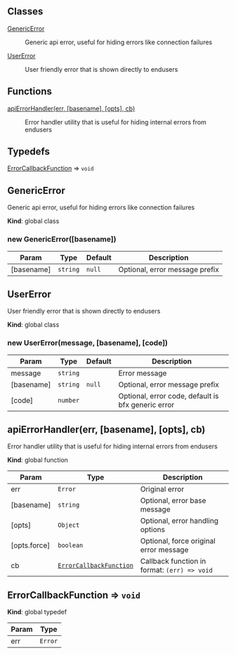 ## Classes

<dl>
<dt><a href="#GenericError">GenericError</a></dt>
<dd><p>Generic api error, useful for hiding errors like connection failures</p>
</dd>
<dt><a href="#UserError">UserError</a></dt>
<dd><p>User friendly error that is shown directly to endusers</p>
</dd>
</dl>

## Functions

<dl>
<dt><a href="#apiErrorHandler">apiErrorHandler(err, [basename], [opts], cb)</a></dt>
<dd><p>Error handler utility that is useful for hiding internal errors from endusers</p>
</dd>
</dl>

## Typedefs

<dl>
<dt><a href="#ErrorCallbackFunction">ErrorCallbackFunction</a> ⇒ <code>void</code></dt>
<dd></dd>
</dl>

<a name="GenericError"></a>

## GenericError
Generic api error, useful for hiding errors like connection failures

**Kind**: global class  
<a name="new_GenericError_new"></a>

### new GenericError([basename])

| Param | Type | Default | Description |
| --- | --- | --- | --- |
| [basename] | <code>string</code> | <code>null</code> | Optional, error message prefix |

<a name="UserError"></a>

## UserError
User friendly error that is shown directly to endusers

**Kind**: global class  
<a name="new_UserError_new"></a>

### new UserError(message, [basename], [code])

| Param | Type | Default | Description |
| --- | --- | --- | --- |
| message | <code>string</code> |  | Error message |
| [basename] | <code>string</code> | <code>null</code> | Optional, error message prefix |
| [code] | <code>number</code> | <code></code> | Optional, error code, default is bfx generic error |

<a name="apiErrorHandler"></a>

## apiErrorHandler(err, [basename], [opts], cb)
Error handler utility that is useful for hiding internal errors from endusers

**Kind**: global function  

| Param | Type | Description |
| --- | --- | --- |
| err | <code>Error</code> | Original error |
| [basename] | <code>string</code> | Optional, error base message |
| [opts] | <code>Object</code> | Optional, error handling options |
| [opts.force] | <code>boolean</code> | Optional, force original error message |
| cb | [<code>ErrorCallbackFunction</code>](#ErrorCallbackFunction) | Callback function in format: `(err) => void` |

<a name="ErrorCallbackFunction"></a>

## ErrorCallbackFunction ⇒ <code>void</code>
**Kind**: global typedef  

| Param | Type |
| --- | --- |
| err | <code>Error</code> | 

